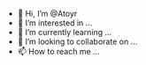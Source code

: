 - 👋 Hi, I’m @Atoyr
- 👀 I’m interested in ...
- 🌱 I’m currently learning ...
- 💞️ I’m looking to collaborate on ...
- 📫 How to reach me ...

<!---
Atoyr/Atoyr is a ✨ special ✨ repository because its `README.md` (this file) appears on your GitHub profile.
You can click the Preview link to take a look at your changes.
--->
